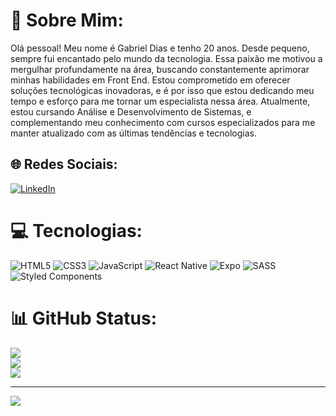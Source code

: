 # 💫 Sobre Mim:
Olá pessoal! Meu nome é Gabriel Dias e tenho 20 anos. Desde pequeno, sempre fui encantado pelo mundo da tecnologia. Essa paixão me motivou a mergulhar profundamente na área, buscando constantemente aprimorar minhas habilidades em Front End. Estou comprometido em oferecer soluções tecnológicas inovadoras, e é por isso que estou dedicando meu tempo e esforço para me tornar um especialista nessa área. Atualmente, estou cursando Análise e Desenvolvimento de Sistemas, e complementando meu conhecimento com cursos especializados para me manter atualizado com as últimas tendências e tecnologias.


## 🌐 Redes Sociais:
[![LinkedIn](https://img.shields.io/badge/LinkedIn-%230077B5.svg?logo=linkedin&logoColor=white)](https://linkedin.com/in/gabrieldias-devs/) 

# 💻 Tecnologias:
![HTML5](https://img.shields.io/badge/html5-%23E34F26.svg?style=for-the-badge&logo=html5&logoColor=white) ![CSS3](https://img.shields.io/badge/css3-%231572B6.svg?style=for-the-badge&logo=css3&logoColor=white) ![JavaScript](https://img.shields.io/badge/javascript-%23323330.svg?style=for-the-badge&logo=javascript&logoColor=%23F7DF1E) ![React Native](https://img.shields.io/badge/react_native-%2320232a.svg?style=for-the-badge&logo=react&logoColor=%2361DAFB) ![Expo](https://img.shields.io/badge/expo-1C1E24?style=for-the-badge&logo=expo&logoColor=#D04A37) ![SASS](https://img.shields.io/badge/SASS-hotpink.svg?style=for-the-badge&logo=SASS&logoColor=white) ![Styled Components](https://img.shields.io/badge/styled--components-DB7093?style=for-the-badge&logo=styled-components&logoColor=white)
# 📊 GitHub Status:
![](https://github-readme-stats.vercel.app/api?username=gabrieldiasdevs&theme=dracula&hide_border=false&include_all_commits=false&count_private=false)<br/>
![](https://github-readme-streak-stats.herokuapp.com/?user=gabrieldiasdevs&theme=dracula&hide_border=false)<br/>
![](https://github-readme-stats.vercel.app/api/top-langs/?username=gabrieldiasdevs&theme=dracula&hide_border=false&include_all_commits=false&count_private=false&layout=compact)

---
[![](https://visitcount.itsvg.in/api?id=gabrieldiasdevs&icon=0&color=0)](https://visitcount.itsvg.in)

<!-- Proudly created with GPRM ( https://gprm.itsvg.in ) -->
